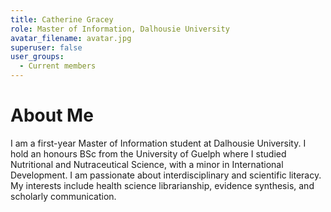 ```yaml
---
title: Catherine Gracey
role: Master of Information, Dalhousie University
avatar_filename: avatar.jpg
superuser: false
user_groups: 
  - Current members
---
```


# About Me

I am a first-year Master of Information student at Dalhousie University. I hold an honours BSc from the University of Guelph where I studied Nutritional and Nutraceutical Science, with a minor in International Development. I am passionate about interdisciplinary and scientific literacy. My interests include health science librarianship, evidence synthesis, and scholarly communication.